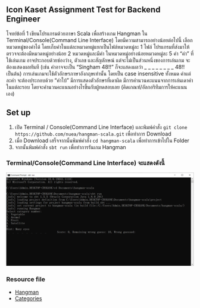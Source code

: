 ## Icon Kaset Assignment Test for Backend Engineer

โจทย์ข้อที่ 1 เขียนโปรแกรมด้วยภาษา Scala เพื่อสร้างเกม Hangman ใน Terminal/Console(Command Line Interface)
โดยมีความสามารถอย่างน้อยต่อไปนี้ เลือกหมวดหมู่ของคําได้ โดยเก็บคําในแต่ละหมวดหมู่แยกเป็นไฟล์หมวดหมู่ละ 1 ไฟล์ 
โปรแกรมที่ส่งมาให้ตรวจจะต้องมีหมวดหมู่อย่างน้อย 2 หมวดหมู่และมีคํา ในหมวดหมู่อย่างน้อยหมวดหมู่ละ 5 คํา 
“คํา” ที่ใช้เล่นเกม อาจประกอบด้วยช่องว่าง, ตัวเลข และสัญลักษณ์ แต่จะไม่เป็นส่วนหนึ่งของการเล่นเกม จะต้องแสดงผลทันที
(เช่น คําอาจจะเป็น “Singham 48!!” ก็จะแสดงผลว่า _ _ _ _ _ _ _ _ 48!! เป็นต้น) 
การเล่นเกมจะใช้ตัวอักษรภาษาอังกฤษเท่านั้น โดยเป็น case insensitive ทั้งหมด คําแต่ละคํา จะต้องประกอบด้วย “คําใบ้”
มีการแสดงตัวอักษรที่เดาผิด มีการคํานวนคะแนนจากการเล่นเดาคําในแต่ละรอบ โดยจะคํานวนคะแนนอย่างไรขึ้นกับผู้ทดสอบเลย (คิดเกณฑ์/อัลกอริทึมการให้คะแนนเอง)

## Set up
1. เปิด Terminal / Console(Command Line Interface) และพิมพ์คำสั่ง
`git clone https://github.com/nuea/hangman-scala.git` เพื่อทำการ Download
2. เมื่อ Download เสร็จจากนั้นพิมพ์คำสั่ง `cd hangman-scala` เพื่อทำการเข้าไปใน Folder
3. จากนั้นพิมพ์คำสั่ง `sbt run` เพื่อทำการรันเกม Hangman

### Terminal/Console(Command Line Interface) จะแสดงดังนี้
![](console.png)

### Resource file
- [Hangman](https://github.com/nuea/hangman-scala/src/main/scala/Hangman.scala)
- [Categories](https://github.com/nuea/hangman-scala/resources/categories)
